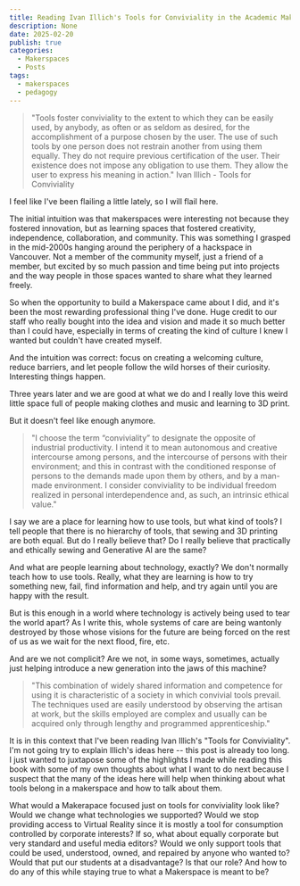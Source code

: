 ```yaml
---
title: Reading Ivan Illich's Tools for Conviviality in the Academic Makerspace
description: None
date: 2025-02-20
publish: true
categories:
  - Makerspaces
  - Posts
tags:
  - makerspaces
  - pedagogy
---
```



> "Tools foster conviviality to the extent to which they can be easily used, by anybody, as often or as seldom as desired, for the accomplishment of a purpose chosen by the user. The use of such tools by one person does not restrain another from using them equally. They do not require previous certification of the user. Their existence does not impose any obligation to use them. They allow the user to express his meaning in action." Ivan Illich - Tools for Conviviality

I feel like I've been flailing a little lately, so I will flail here.

The initial intuition was that makerspaces were interesting not because they fostered innovation, but as learning spaces that fostered creativity, independence, collaboration, and community. This was something I grasped in the mid-2000s hanging around the periphery of a hackspace in Vancouver. Not a member of the community myself, just a friend of a member, but excited by so much passion and time being put into projects and the way people in those spaces wanted to share what they learned freely.

So when the opportunity to build a Makerspace came about I did, and it's been the most rewarding professional thing I've done. Huge credit to our staff who really bought into the idea and vision and made it so much better than I could have, especially in terms of creating the kind of culture I knew I wanted but couldn't have created myself.

And the intuition was correct: focus on creating a welcoming culture, reduce barriers, and let people follow the wild horses of their curiosity. Interesting things happen.

Three years later and we are good at what we do and I really love this weird little space full of people making clothes and music and learning to 3D print. 

But it doesn't feel like enough anymore.

> "I choose the term “conviviality” to designate the opposite of industrial productivity. I intend it to mean autonomous and creative intercourse among persons, and the intercourse of persons with their environment; and this in contrast with the conditioned response of persons to the demands made upon them by others, and by a man-made environment. I consider conviviality to be individual freedom realized in personal interdependence and, as such, an intrinsic ethical value."

I say we are a place for learning how to use tools, but what kind of tools? I tell people that there is no hierarchy of tools, that sewing and 3D printing are both equal. But do I really believe that? Do I really believe that practically and ethically sewing and Generative AI are the same?

And what are people learning about technology, exactly? We don't normally teach how to use tools. Really, what they are learning is how to try something new, fail, find information and help, and try again until you are happy with the result. 

But is this enough in a world where technology is actively being used to tear the world apart? As I write this, whole systems of care are being wantonly destroyed by those whose visions for the future are being forced on the rest of us as we wait for the next flood, fire, etc. 

And are we not complicit? Are we not, in some ways, sometimes, actually just helping introduce a new generation into the jaws of this machine? 

> "This combination of widely shared information and competence for using it is characteristic of a society in which convivial tools prevail. The techniques used are easily understood by observing the artisan at work, but the skills employed are complex and usually can be acquired only through lengthy and programmed apprenticeship."

It is in this context that I've been reading Ivan Illich's "Tools for Conviviality". I'm not going try to explain Illich's ideas here -- this post is already too long. I just wanted to juxtapose some of the highlights I made while reading this book with some of my own thoughts about what I want to do next because I suspect that the many of the ideas here will help when thinking about what tools belong in a makerspace and how to talk about them.  

What would a Makerapace focused just on tools for conviviality look like? Would we change what technologies we supported? Would we stop providing access to Virtual Reality since it is mostly a tool for consumption controlled by corporate interests? If so, what about equally corporate but very standard and useful media editors? Would we only support tools that could be used, understood, owned, and repaired by anyone who wanted to? Would that put our students at a disadvantage? Is that our role?  And how to do any of this while staying true to what a Makerspace is meant to be? 